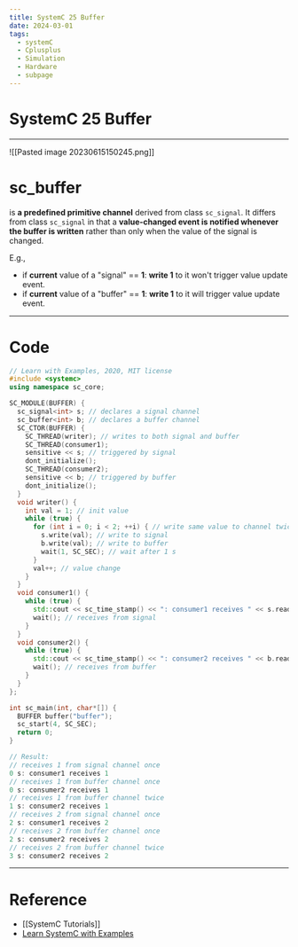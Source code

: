 ```yaml
---
title: SystemC 25 Buffer
date: 2024-03-01
tags:
  - systemC
  - Cplusplus
  - Simulation
  - Hardware
  - subpage
---
```

# SystemC 25 Buffer

---

![[Pasted image 20230615150245.png]]

# sc_buffer 

is **a predefined primitive channel** derived from class `sc_signal`.
It differs from class `sc_signal` in that a **value-changed event is notified whenever the buffer is written** rather than only when the value of the signal is changed. 

E.g.,
- if **current** value of a "signal" == **1**: **write 1** to it won't trigger value update event.
- if **current** value of a "buffer" == **1**: **write 1** to it will trigger value update event.

---

# Code

```cpp
// Learn with Examples, 2020, MIT license
#include <systemc>
using namespace sc_core;

SC_MODULE(BUFFER) {
  sc_signal<int> s; // declares a signal channel
  sc_buffer<int> b; // declares a buffer channel
  SC_CTOR(BUFFER) {
    SC_THREAD(writer); // writes to both signal and buffer
    SC_THREAD(consumer1);
    sensitive << s; // triggered by signal
    dont_initialize();
    SC_THREAD(consumer2);
    sensitive << b; // triggered by buffer
    dont_initialize();
  }
  void writer() {
    int val = 1; // init value
    while (true) {
      for (int i = 0; i < 2; ++i) { // write same value to channel twice
        s.write(val); // write to signal
        b.write(val); // write to buffer
        wait(1, SC_SEC); // wait after 1 s
      }
      val++; // value change
    }
  }
  void consumer1() {
    while (true) {
      std::cout << sc_time_stamp() << ": consumer1 receives " << s.read() << std::endl;
      wait(); // receives from signal
    }
  }
  void consumer2() {
    while (true) {
      std::cout << sc_time_stamp() << ": consumer2 receives " << b.read() << std::endl;
      wait(); // receives from buffer
    }
  }
};

int sc_main(int, char*[]) {
  BUFFER buffer("buffer");
  sc_start(4, SC_SEC);
  return 0;
}

// Result:
// receives 1 from signal channel once
0 s: consumer1 receives 1
// receives 1 from buffer channel once
0 s: consumer2 receives 1
// receives 1 from buffer channel twice
1 s: consumer2 receives 1
// receives 2 from signal channel once
2 s: consumer1 receives 2
// receives 2 from buffer channel once
2 s: consumer2 receives 2
// receives 2 from buffer channel twice
3 s: consumer2 receives 2
```

---

# Reference

- [[SystemC Tutorials]]
- [Learn SystemC with Examples](https://www.learnwithexamples.com/)


